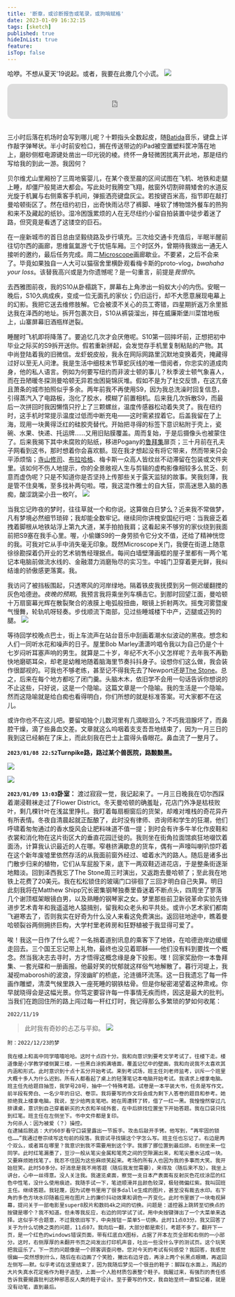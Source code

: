 ```yaml
---
title: '断章，或诊断报告或笔录，或狗哨赋格'
date: 2023-01-09 16:32:15
tags: [sketch]
published: true
hideInList: true
feature: 
isTop: false
---
```

哈咿。不想从夏天'19说起。或者，我要在此撒几个小谎。
![](https://zy-j.com/p/nyc/1.jpg)

<!-- more -->

<iframe style="border-radius:12px" src="https://open.spotify.com/embed/track/0wdMTljwwq6ozRRgQr2A66?utm_source=generator" width="100%" height="80" frameBorder="0" allowfullscreen="" allow="autoplay; clipboard-write; encrypted-media; fullscreen; picture-in-picture" loading="lazy"></iframe>

<br>三小时后落在机场时会写到哪儿呢？十颗指头全数起皮，随[Batida](https://timelessjazz.bandcamp.com/album/batida)音乐，键盘上详作敲字弹琴状。半小时前安检口，搁在传送带边的iPad被空置塑料筐冲落在地上，磨砂侧框电源键处凿出一印光锐的棱。终怀一身轻微困扰离开此地，那是纽约写给我的到此一游。我因何？

贝尔维尤山里厢扮了三周地窖婴儿，在某个夜至晨的区间试图在飞机、地铁和走腿上睡，却僵尸般晃进大都会。写此处时我腾空飞翔，舷窗外切割碎屑矮舍的水道反光旋于机翼与右侧乘客手机间，弹振洒亮键盘灰尘。若按键百米高，指节即在敲打曼哈顿街区了。然在纽约初日，出奇快雨沾尽了裤脚、唾软了博物馆外餐车的热狗和来不及藏起的纸钞。湿冷困饿累烦的人在无尽纽约小留自拍装置中徒步着迷了路，但究竟是看透了这镂空的巨石。

在一座新城市的首日总由坚毅绕路及步行填充。三次给交通卡充值后，半眠半醒前往切尔西的画廊，思维氤氲游弋于忧悒车厢。三个时区外，曾期待我拨出一通无人接听的邀约，最后任务完成。周二[Microscope](https://microscopegallery.com/jonas-mekas-a-small-table-with-a-bottle-of-wine/)画廊歇业。不要紧，之后不会来了。毕竟如果独自一人大可以猫宿舍里横卧观看梅卡斯的proto-vlog，*bwahaha your loss*。该替我高兴或是为你遗憾呢？是一句重言，前提是*我恨你*。

去西雅图前夜，我的S10从卧榻跳下，屏幕右上角渗出一蚂蚁大小的内伤。安眠一晚后，S10久病成疾，变成一位无面孔的家伙；仍旧运行，却不大愿意展现电幕上的幻影。我把它送去维修肢解。它会被漠不关心的员工寄错，四星期折返万余里抵达我在泽西的地址。拆开包裹次日，S10从裤袋溜出，摔在威廉斯堡川菜馆地板上，山寨屏幕旧酒瓶样迸裂。

睡醒时飞机即将降落了。要追忆几次才会厌倦呢。S10第一回摔坏前，正想把初中毕业之际买的S9拆开送你。假若重新拼起，会发觉存手机里复制粘贴的产物。其中尚登陆着我的旧微信。龙虾蜕皮般，我永在网际网路里沉默地变换着壳，掩藏得过好以至无人问津。我是生活中细枝末节草蛇灰线的唯一借阅者，你忠实的道成肉身，他的私人语言。例如为何要写纽约而非波士顿的事儿？秋季波士顿气象喜人，而在丑陋暖冬探测曼哈顿无异若虫困毙锦灰堆。假如不是为了社交反馈，在这亢奋且萧条的城市拍照似乎多余。两年前我不再使用S9，因为我总洗澡时回复信息，引得蒸汽入了电路板，泡化了胶水，模糊了前置相机。后来我几次拆散S9，而最后一次拼回时我因懒惰只拧上了三颗螺丝，温度传感器松动着失灵了。我在纽约时，这手机时常提示温度过低而中断充电——这时需紧捏着它。后盖我留在了上海，现用一块黄得泛红的硅胶壳替代。开始把寻得的标签下意识粘附于壳上，瓷碗、水果、快递、托运牌……又用旧贴膜覆盖。周而复始，于是后摄像头也被蒙住了。后来我揭下其中未腐败的贴纸，移进Pogany的[鲁拜集](https://www.ebay.com/itm/401741426281)扉页；三十月前在孔夫子网看到这书，那时想着你会喜欢额。现在我才想起没有将它带来，然而带来只会平添烦恼；[寺山修司](https://book.douban.com/subject/1358195/)、[布拉哈格](https://www.criterion.com/boxsets/722-by-brakhage-an-anthology-volumes-one-and-two)、梅卡斯一众高人皆纹丝不动滞留在包装或文件夹里。该如何不伤人地提示，你的全景敞视人生与剪辑的虚构影像相较多么贫乏、刻意而虚伪呢？只是不知道你是否坚持上传那些关于露天监狱的故事。笑我刻薄，我是管不住臭嘴，至多找补两句啦。喂，我这混作雅士的自大狂，崇高迷思入脑的愚痴，酸涩跳梁小丑一枚吖。
![](https://zy-j.com/p/nyc/2.jpg)

当我忘记昨夜的梦时，往往草就一个和你说。这算做白日梦么？近来我不常做梦，凡有梦境必然细节琐碎；我却能全数牢记。继续同你讲槐安国纪行吧：当我疲乏着拽着脚根从地铁站浮上第九大道，某手拍拍我肩；这看起来不够穷的家伙绕到我面前把S9塞在我手心里。喔，小偷嫌S9的一身劳损令它分文不值，还给了精神恍惚的我。可我对它从手中消失毫无印象。既然Microscope关门，我便在街道上随意徐徐勘探着仍开业的艺术销售经理据点。每间白墙壁薄画框的屋子里都有一两个笔记本电脑前做流水线的、金融潜力消磨殆尽的实习生。中城门卫穿着更光鲜，我纠结谁的骄傲感更落寞。我。

我访问了被挡板围起，只透寒风的河岸绿地。隔着铁皮我抚摸到另一侧迟缓翻搅的灰色哈德逊。*夜晚的预期*。我预言我将乘坐列车横击它。到那时回望江面，曼哈顿十万扇窗幕光辉在散裂聚合的液膜上电弧般扭曲，眼镜上折射两次。摇曳河雾暨废气慢舞，轮轨叽呀轻奏。步伐顺流下南部，见过些睡城楼下中产，迈腿或迈狗的腿。
![](https://zy-j.com/p/nyc/3.jpg)

等待回学校晚点巴士，街上车流声在站台音乐中刮画着潮水似波动的黑夜。想念和人们一同听水花和噪声的日子。屋里Bob Marley潇潇吟唱令我以为自己仍是个十七岁闷听耳塞声响的男生。就算是二十岁，年纪不大不小又怎样呢？去年我不再勤快地磨砺耳朵，却老是幼稚地随着脑海里节奏抖抖身子。设想你们这么做，我会装作很鄙视的。可我也不够老练，甚至记不得我先去了Newport还是[The Stone](http://thestonenyc.com/)。总之，后来在每个地方都吃了闭门羹。头脑木木，依旧学不会用一句话告诉你想说的不止这些，只好说，这是一个隐喻。这篇文章是一个隐喻。我的生活是一个隐喻。然而这隐喻就是给白痴也看得明白，你们所想的就是标准答案。可大家都不在这儿。

或许你也不在这儿吧。要留咱独个儿数河里有几滴眼泪么？不巧我泪腺坏了，而鼻腔干燥，滴了些鼻血交差。文章就这么呜咽着支支吾吾地结束了，因为一月三日的我到这已经躺在了床上，而此刻我在巴士上震得头昏眼花。鼻血流了一整月了。

**`2023/01/08 22:52`Turnpike路，路过某个兽医院，路黢黢黑。**

![](https://zy-j.com/p/nyc/4.jpg)

![](https://zy-j.com/p/nyc/5.jpg)

**`2023/01/09 13:03`卧室：**
渡过寂寂一觉，我记起来了。一月三日晚我在切尔西踩着潮浸鞋袜走过了Flower District。冬天曼哈顿的确羞耻，花店门外净是枯枝败叶，剩几棵针叶在浅盆里挣扎。我盯着每扇橱窗后的货架，却难对堆栈的奇花异卉有所表情。冬夜自清晨起就正酝酿了，此时没有律师、咨询师和学生的狂潮，他们呼啸着匆匆通过的香水旋风会让肥料味道不值一提；到时会有许多牛羊化作皮鞋和衣裳和消化物在这片街区大的垂直花园迁徙的。我则坐在街角拉面馆疯狂地啜饮着面汤，计算我认识最近的人在哪。窄巷挤满歇息的货车，偶有一声嚎叫喇叭惊吓着在这个新年废墟里依然存活的从我面前窗外经过、嘘着水汽的路人。随后是诸多出门散步归来的植物，它们从车屁股下来，底下一两双鞋迈进花店，于是整条街逐渐地黯淡。回到泽西我忘了The Stone周三时演出，又返跑去曼哈顿了；至此我在地铁上花费了20美元。我在松松锁住的玻璃门口徘徊了三回才明白自己失算。明日此刻我将在Matthew Shipp冗长密集钢琴独奏里昏迷着不断点头，四周坐了寥落几个谢顶框架眼镜白男，以及熟睡的钢琴家之女。梦里那些前卫新锐革命实验先锋进步艺术青年和我遥遥地人猿揖别，留我和众老头和平共处。或许小艺术家们都南飞避寒去了，否则我实在好奇为什么没人来看这免费演出。返回驻地途中，瞧着曼哈顿裂谷两侧拥挤巨构，大学村里老砖房和狂野植被于我显得可爱了。

唉！我这一日作了什么呢？一名捎着道别讯息的乘客下了地铁，在哈德逊岸边缓缓走回去。三个国王忘记带上礼物，最终也没见着耶稣——他们没有料到要找一个概念。然当我决志去寻时，方才悟得这概念缘是身下投影。嘿！回家奖励你一本鲁拜集、一套光碟和一册画报。他最好笑的忧郁就这样俗气地解散了。暮行河堤上，我凝视maboroshi的波浪，窏洝幽旷的桥底，沦涟循环流荡。这一日我遗忘了每一件画作雕塑，清漠气候里跌入一座死睡的钢铁枯骨。但是你秘密渴望着这种肃戒。你早就晓得会是这幅光景。你笃定要容许每一件事情无疾而终，因这是最大的批判。当我们在跑回住所的路上闯过每一杆红灯时，我记得那么多繁琐的梦如何收尾：

`2022/11/19`
>此时我有奇妙的忐忑与平抑。
![](https://zy-j.com/p/nyc/6.jpg)


```dream
附：2022/12/23的梦

我在楼上和高中同学嘻嘻哈哈。这时十点四十分。我和向意识到要考文学考试了。往楼下走。楼道像是小学教学楼侧翼三楼，一些黑白涂鸦满墙面，覆盖记忆中的壁画，我和向说我不太喜欢其内涵和形式。此时意识到十点十五分开始考试。来到考试场，班主任刘老师监考，训斥一个班里大概十多人为什么迟到。所有人都看起了桌上的轻薄笔记本电脑开始考试。我请求上楼拿电脑。班主任先给题目抽签，我学号28号，抽中一个特殊考题。试卷是一本平装大书，任务是写作文。前半段有旁白、一名少年的日记、卷宗。我将要写的作文将会成为剩下人答卷的题目和参考。她拒绝我上楼拿电脑。我说，至少给两支笔吧。她在周遭转了转，借了一红一黑。我惶惶然穿过几排课桌，意识到自己穿着新买的大衣和羊绒外套，在中后排找位置坐下开始答题。我在口袋只找到红笔。班主任在左侧坐下。书中文件都是复印。
为何杀人：因为被爱（？）操控。
在逮捕后脱逃：大约60岁看守口袋里露出一节扳手。攻击后敲开手铐。他写到，“再牢固的锁也……”我通过卷宗续写这句前的段落。我尝试寻找镊这个字怎么写。班主任也忘记了。右边是两个双么，或者耳在哪里？我意识到我不需要用到这个字。我挪了挪位置到最后排。右侧坐来一位同学。此时红笔漏墨了，豆沙一般从笔尖金属和笔壳之间的空隙漏出来，和笔尖墨水沾成一块。又要麻烦她找笔了。我忍不住因为这些麻烦笑起来。考场的所有人也因为我的多事而大笑。我开始狂笑。此时50多分。好消息是我不用答题（随后我发觉需要），来得及（随后来不及）。我坐上讲台，心中一丝得意。没人关注我。我速览桌面，察觉一支日本产表面有反射灰色花纹涂层的红色中性笔，没什么使用痕迹。我随手试一下，笔迹顺滑并且颜色较深，极轻微偏红紫。我叫回班主任。继续答题。我轻蔑，因为试卷书里用了很多dalle生成的图片，甚至没有裁去水印。右下角的多色方块水印随着应用在图片上的廉价抖动效果和调色一齐变化。此时书里嵌了一块电视屏幕，提问关于一部电影里super8胶片和数码4k之间的切换。问题是：遥控器上跳转至切换点的按键是哪个？我不知道。但未等我反应，右边的同学试了试，用中央按键弹出了一个大菜单来选择。这似乎不合题意，不过我依旧写下，中央按钮－菜单5－切换。此时11点03分。我又回答了关于为什么切换之类的问题，11点07。我向后一翻，大部分都是索引，考题不多了。翻开下一页，是一个红色的windows错误页面，带有红底白X图标，占据了开本左页全部和右侧的一小部分。这时，右侧厚厚的未翻开书页之间发出打印机声音，吐出一些没什么字的测试页。这个玩笑把我逗乐了。下一页的问题像是一个顾客调查问卷。您对今天的考试有何感受？我回答，我感觉很幽——突然想到什么，随后在右边画了个笑脸，撇出右边牙齿，再涂上两个长黑点眼睛，再返回左侧写——默。似乎考试在这里结束了，因为我随后梦见一个很丑的鞋子：脚踩在水面上，溅起的大片失真水花定格作为鞋子造型，上面一个人脸材质包裹整个鞋子。我醒过来，有强烈的责任感告诉我要揭露批判这种邪恶反人类的鞋子设计。至于要写的作文，我自始至终一直惦记着，就是没有动笔，直到最后。
```